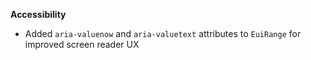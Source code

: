 **Accessibility**

- Added `aria-valuenow` and `aria-valuetext` attributes to `EuiRange` for improved screen reader UX
